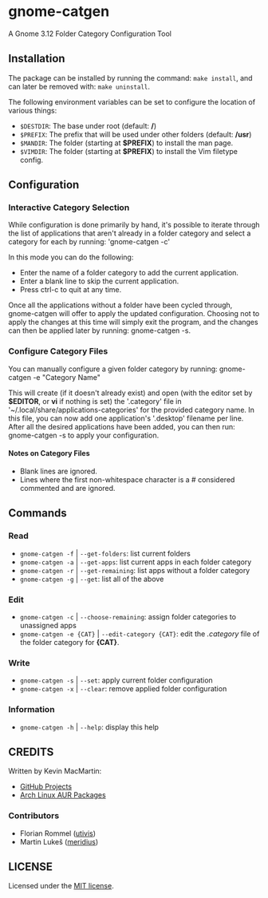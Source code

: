 # gnome-catgen #

A Gnome 3.12 Folder Category Configuration Tool

## Installation ##

The package can be installed by running the command: `make install`, and can later be removed with: `make uninstall`.

The following environment variables can be set to configure the location of various things:

* `$DESTDIR`: The base under root (default: **/**)
* `$PREFIX`: The prefix that will be used under other folders (default: **/usr**)
* `$MANDIR`: The folder (starting at **$PREFIX**) to install the man page.
* `$VIMDIR`: The folder (starting at **$PREFIX**) to install the Vim filetype config.

## Configuration ##

### Interactive Category Selection ###

While configuration is done primarily by hand, it's possible to iterate through the list of applications that aren't already in a folder category and select a category for each by running: 'gnome-catgen -c'

In this mode you can do the following:

* Enter the name of a folder category to add the current application.
* Enter a blank line to skip the current application.
* Press ctrl-c to quit at any time.

Once all the applications without a folder have been cycled through, gnome-catgen will offer to apply the updated configuration. Choosing not to apply the changes at this time will simply exit the program, and the changes can then be applied later by running: gnome-catgen -s.

### Configure Category Files ###

You can manually configure a given folder category by running: gnome-catgen -e "Category Name"

This will create (if it doesn't already exist) and open (with the editor set by **$EDITOR**, or **vi** if nothing is set) the '.category' file in '~/.local/share/applications-categories' for the provided category name. In this file, you can now add one application's '.desktop' filename per line. After all the desired applications have been added, you can then run: gnome-catgen -s to apply your configuration.

#### Notes on Category Files ####

* Blank lines are ignored.
* Lines where the first non-whitespace character is a # considered commented and are ignored.

## Commands ##

### Read ###

* `gnome-catgen -f` | `--get-folders`: list current folders
* `gnome-catgen -a` | `--get-apps`: list current apps in each folder category
* `gnome-catgen -r` | `--get-remaining`: list apps without a folder category
* `gnome-catgen -g` | `--get`: list all of the above

### Edit ###

* `gnome-catgen -c` | `--choose-remaining`: assign folder categories to unassigned apps
* `gnome-catgen -e {CAT}` | `--edit-category {CAT}`: edit the _.category_ file of the folder category for **{CAT}**.

### Write ###

* `gnome-catgen -s` | `--set`: apply current folder configuration
* `gnome-catgen -x` | `--clear`: remove applied folder configuration

### Information ###

* `gnome-catgen -h` | `--help`: display this help

## CREDITS ##

Written by Kevin MacMartin:

* [GitHub Projects](https://github.com/prurigro)
* [Arch Linux AUR Packages](https://aur.archlinux.org/packages/?SeB=m&K=prurigro)

### Contributors ###

* Florian Rommel ([utivis](https://github.com/utivis))
* Martin Lukeš ([meridius](https://github.com/meridius))

## LICENSE ##

Licensed under the [MIT license](http://opensource.org/licenses/MIT).

